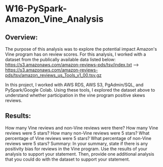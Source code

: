# W16-PySpark-Amazon_Vine_Analysis

## Overview:
The purpose of this analysis was to explore the potential impact Amazon's Vine program has on review scores. For this analysis, I worked with a dataset from the publically available data listed below:
https://s3.amazonaws.com/amazon-reviews-pds/tsv/index.txt --> https://s3.amazonaws.com/amazon-reviews-pds/tsv/amazon_reviews_us_Tools_v1_00.tsv.gz

In this project, I worked with AWS RDS, AWS S3, PgAdmin/SQL, and PySpark/Google Colab. Using these tools, I explored the dataset above to understand whether participation in the vine program positive skews reviews.

## Results: 

How many Vine reviews and non-Vine reviews were there?
How many Vine reviews were 5 stars? How many non-Vine reviews were 5 stars?
What percentage of Vine reviews were 5 stars? What percentage of non-Vine reviews were 5 stars?
Summary: In your summary, state if there is any positivity bias for reviews in the Vine program. Use the results of your analysis to support your statement. Then, provide one additional analysis that you could do with the dataset to support your statement.
